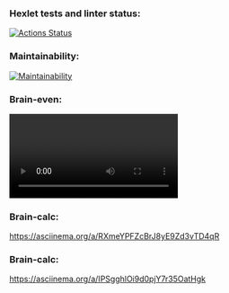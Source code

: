 ### Hexlet tests and linter status:
[![Actions Status](https://github.com/IgorIvanovv/frontend-project-44/actions/workflows/hexlet-check.yml/badge.svg)](https://github.com/IgorIvanovv/frontend-project-44/actions)
### Maintainability:
[![Maintainability](https://api.codeclimate.com/v1/badges/7cbce1daaebbb9226afc/maintainability)](https://codeclimate.com/github/IgorIvanovv/frontend-project-44/maintainability)
### Brain-even:
<video src="https://asciinema.org/a/fBJJFXYnNKBD0HetqWbQpJwm6" controls></video>
### Brain-calc:
https://asciinema.org/a/RXmeYPFZcBrJ8yE9Zd3vTD4qR
### Brain-calc:
https://asciinema.org/a/IPSgghlOi9d0pjY7r35OatHgk